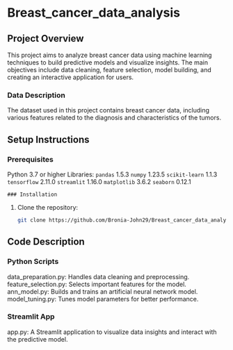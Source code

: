# Breast_cancer_data_analysis
## Project Overview
This project aims to analyze breast cancer data using machine learning techniques to build predictive models and visualize insights. The main objectives include data cleaning, feature selection, model building, and creating an interactive application for users.
### Data Description
The dataset used in this project contains breast cancer data, including various features related to the diagnosis and characteristics of the tumors.

## Setup Instructions

### Prerequisites
Python 3.7 or higher
Libraries:
   `pandas` 1.5.3
   `numpy` 1.23.5
   `scikit-learn` 1.1.3
   `tensorflow` 2.11.0
   `streamlit` 1.16.0
   `matplotlib` 3.6.2
   `seaborn` 0.12.1

    ### Installation
1. Clone the repository:
   ```sh
   git clone https://github.com/Bronia-John29/Breast_cancer_data_analysis.git

## Code Description
 ### Python Scripts

data_preparation.py: Handles data cleaning and preprocessing.
feature_selection.py: Selects important features for the model.
ann_model.py: Builds and trains an artificial neural network model.
model_tuning.py: Tunes model parameters for better performance.
### Streamlit App
app.py: A Streamlit application to visualize data insights and interact with the predictive model.



